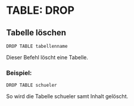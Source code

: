 # TABLE: DROP 

## Tabelle löschen
```
DROP TABLE tabellenname
```

Dieser Befehl löscht eine Tabelle.

### Beispiel:
```
DROP TABLE schueler
```

So wird die Tabelle schueler samt Inhalt gelöscht.

